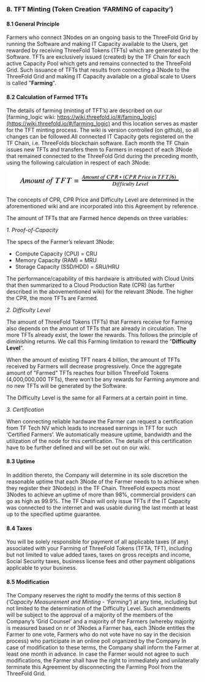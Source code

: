 ### 8. TFT Minting (Token Creation ‘FARMING of capacity’)

#### 8.1 General Principle

Farmers who connect 3Nodes on an ongoing basis to the ThreeFold Grid by running the Software and making IT Capacity available to the Users, get rewarded by receiving ThreeFold Tokens (TFTs) which are generated by the Software.  TFTs are exclusively issued (created) by the TF Chain for each active Capacity Pool which gets and remains connected to the ThreeFold Grid. Such issuance of TFTs that results from connecting a 3Node to the ThreeFold Grid and making IT Capacity available on a global scale to Users is called "**Farming**". 

#### 8.2 Calculation of Farmed TFTs

The details of farming (minting of TFT’s) are described on our [farming_logic wiki: https://wiki.threefold.io/#/faming_logic](https://wiki.threefold.io/#/farming_logic) and this location serves as master for the TFT minting process. The wiki is version controlled (on github), so all changes can be followed.All connected IT Capacity gets registered on the TF Chain, i.e. ThreeFolds blockchain software. Each month the TF Chain issues new TFTs and transfers them to Farmers in respect of each 3Node that remained connected to the ThreeFold Grid during the preceding month, using the following calculation in respect of each 3Node:

![farmer_tcs_minting_equation](./img/farmer_tcs_minting_equation.png)

The concepts of CPR, CPR Price and Difficulty Level are determined in the aforementioned wiki  and are incorporated into this Agreement by reference.

The amount of TFTs that are Farmed hence depends on three variables:

*1. Proof-of-Capacity*

The specs of the Farmer’s relevant 3Node:

* Compute Capacity (CPU) = CRU
* Memory Capacity (RAM) = MRU
* Storage Capacity (SSD/HDD) = SRU/HRU

The performance/capability of this hardware is attributed with Cloud Units that then summarized to a Cloud Production Rate (CPR) (as further described in the abovementioned wiki) for the relevant 3Node. The higher the CPR, the more TFTs are Farmed. 

*2. Difficulty Level*

The amount of ThreeFold Tokens (TFTs) that Farmers receive for Farming also depends on the amount of TFTs that are already in circulation. The more TFTs already exist, the lower the rewards. This follows the principle of diminishing returns. We call this Farming limitation to reward the "**Difficulty Level**".

When the amount of existing TFT nears 4 billion, the amount of TFTs received by Farmers will decrease progressively. Once the aggregate amount of "Farmed" TFTs reaches four billion ThreeFold Tokens (4,000,000,000 TFTs), there won’t be any rewards for Farming anymore and no new TFTs will be generated by the Software.

The Difficulty Level is the same for all Farmers at a certain point in time.

*3. Certification*

When connecting reliable hardware the Farmer can request a certification from TF Tech NV which leads to increased earnings in TFT for such ‘Certified Farmers’. We automatically measure uptime, bandwidth and the utilization of the node for this certification. The details of this certification have to be further defined and will be set out on our wiki.

#### 8.3 Uptime

In addition thereto, the Company will determine in its sole discretion the reasonable uptime that each 3Node of the Farmer needs to to achieve when they register their 3Node(s) in the TF Chain. ThreeFold expects most 3Nodes to achieve an uptime of more than 98%, commercial providers can go as high as 99.9%. The TF Chain will only issue TFTs if the IT Capacity was connected to the internet and was usable during the last month at least up to the specified uptime guarantee.

#### 8.4 Taxes

You will be solely responsible for payment of all applicable taxes (if any) associated with your Farming of ThreeFold Tokens (TFTA, TFT), including but not limited to value added taxes, taxes on gross receipts and income, Social Security taxes, business license fees and other payment obligations applicable to your business. 

#### 8.5 Modification

The Company reserves the right to modify the terms of this section 8 (‘*Capacity Measurement and Minting - ‘Farming’*) at any time, including but not limited to the determination of the Difficulty Level. Such amendments will be subject to the approval of a majority of the members of the Company’s ‘Grid Counsel’ and a majority of the Farmers (whereby majority is measured based on nr of 3Nodes a Farmer has, each 3Node entitles the Farmer to one vote, Farmers who do not vote have no say in the decision process) who participate in an online poll organized by the Company In case of modification to these terms, the Company shall inform the Farmer at least one month in advance. In case the Farmer would not agree to such modifications, the Farmer shall have the right to immediately and unilaterally terminate this Agreement by disconnecting the Farming Pool from the ThreeFold Grid.